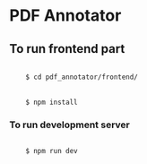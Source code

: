 # PDF Annotator

## To run frontend part 
<code>
    $ cd pdf_annotator/frontend/
</code>
<br>
<code>
    $ npm install
</code>

### To run development server
<code>
    $ npm run dev
</code>